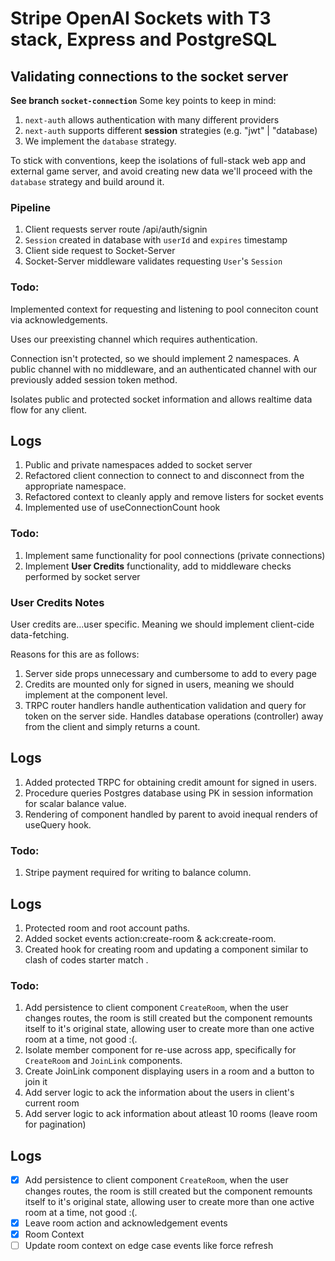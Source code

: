 # Stripe OpenAI Sockets with T3 stack, Express and PostgreSQL

## Validating connections to the socket server
**See branch `socket-connection`**
Some key points to keep in mind:
1. `next-auth` allows authentication with many different providers
2. `next-auth` supports different **session** strategies (e.g. "jwt" | "database)
3. We implement the `database` strategy. 

To stick with conventions, keep the isolations of full-stack web app and external game server, and avoid creating new data we'll proceed with the `database` strategy and build around it. 

### Pipeline
1. Client requests server route /api/auth/signin 
2. `Session` created in database with `userId` and `expires` timestamp
3. Client side request to Socket-Server
4. Socket-Server middleware validates requesting `User`'s `Session`

### Todo:
Implemented context for requesting and listening to pool conneciton count via acknowledgements. 

Uses our preexisting channel which requires authentication.

Connection isn't protected, so we should implement 2 namespaces. A public channel with no middleware, and an authenticated channel with our previously added session token method. 

Isolates public and protected socket information and allows realtime data flow for any client. 

## Logs 
1. Public and private namespaces added to socket server
2. Refactored client connection to connect to and disconnect from the appropriate namespace.
3. Refactored context to cleanly apply and remove listers for socket events
4. Implemented use of useConnectionCount hook

### Todo:
1. Implement same functionality for pool connections (private connections)
2. Implement **User Credits** functionality, add to middleware checks performed by socket server

### User Credits Notes
User credits are...user specific. Meaning we should implement client-cide data-fetching. 

Reasons for this are as follows:
1. Server side props unnecessary and cumbersome to add to every page
2. Credits are mounted only for signed in users, meaning we should implement at the component level.
3. TRPC router handlers handle authentication validation and query for token on the server side. Handles database operations (controller) away from the client and simply returns a count. 

## Logs
1. Added protected TRPC for obtaining credit amount for signed in users.
2. Procedure queries Postgres database using PK in session information for scalar balance value.
3. Rendering of component handled by parent to avoid inequal renders of useQuery hook. 

### Todo:
1. Stripe payment required for writing to balance column. 

## Logs
1. Protected room and root account paths.
2. Added socket events action:create-room & ack:create-room.
3. Created hook for creating room and updating a component similar to clash of codes starter match .

### Todo:  
1. Add persistence to client component `CreateRoom`, when the user changes routes, the room is still created but the component remounts itself to it's original state, allowing user to create more than one active room at a time, not good :(.
2. Isolate member component for re-use across app, specifically for `CreateRoom` and `JoinLink` components.
3. Create JoinLink component displaying users in a room and a button to join it
4. Add server logic to ack the information about the users in client's current room
5. Add server logic to ack information about atleast 10 rooms (leave room for pagination)

## Logs
- [x] Add persistence to client component `CreateRoom`, when the user changes routes, the room is still created but the component remounts itself to it's original state, allowing user to create more than one active room at a time, not good :(.
- [x] Leave room action and acknowledgement events 
- [x] Room Context
- [ ] Update room context on edge case events like force refresh